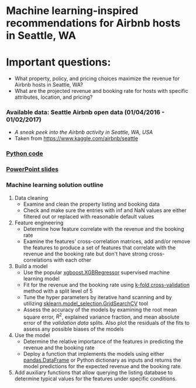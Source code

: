 # Machine learning-inspired recommendations for Airbnb hosts in Seattle, WA

# Important questions:
* What property, policy, and pricing choices maximize the revenue for Airbnb hosts in Seattle, WA?
* What are the projected revenue and booking rate for hosts with specific attributes, location, and pricing?

### Available data: Seattle Airbnb open data (01/04/2016 - 01/02/2017)
* *A sneak peek into the Airbnb activity in Seattle, WA, USA*
* Taken from https://www.kaggle.com/airbnb/seattle

### [Python code](https://github.com/ivanovdmitri/Seattle_Airbnb_2017_DI/raw/master/Seattle_Airbnb_2017_DI.ipynb)
### [PowerPoint slides](https://github.com/ivanovdmitri/Seattle_Airbnb_2017_DI/raw/master/Seattle_Airbnb_2017_DI.pptx)
    
### Machine learning solution outline
1. Data cleaning
    * Examine and clean the property listing and booking data
    * Check and make sure the entries with inf and NaN values are either filtered out or replaced with reasonable default values
2. Feature engineering
    * Determine how feature correlate with the revenue and the booking rate
    * Examine the features' cross-correlation matrices, add and/or remove the features to produce a set of features that correlate with the revenue and the booking rate but don't have strong cross-correlations with each other
3. Build a model
    * Use the popular [xgboost.XGBRegressor](#https://xgboost.readthedocs.io/en/latest/python/python_api.html) supervised machine learning model
    * Fit for the revenue and the booking rate using [k-fold cross-validation](#https://scikit-learn.org/stable/modules/cross_validation.html) method with a split level of 5
    * Tune the hyper parameters by iterative hand scanning and by utilizing [sklearn.model_selection.GridSearchCV](#https://scikit-learn.org/stable/modules/generated/sklearn.model_selection.GridSearchCV.html) tool
    * Assess the accuracy of the models by examining the root mean square error, $R^{2}$, explained variance fraction, and mean absolute error of the <em>validation data</em> splits. Also plot the residuals of the fits to assess any possible biases of the models
4. Use the model
    * Determine the relative importance of the features in predicting the revenue and the booking rate
    * Deploy a function that implements the models using either [pandas.DataFrame](#https://pandas.pydata.org/pandas-docs/stable/reference/api/pandas.DataFrame.html) or Python dictionary as inputs and returns the model predictions for the expected revenue and the booking rate.
5. Add auxiliary functions that allow querying the listing database to determine typical values for the features under specific conditions. 

